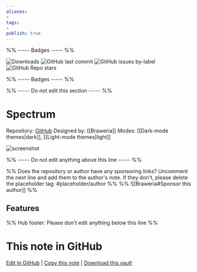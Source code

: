 ```yaml
---
aliases:
- 
tags: 
- 
publish: true
---
```


%% ----- Badges ----- %%

![Downloads](https://img.shields.io/badge/downloads-27648-573E7A?style=for-the-badge&logo=)
![GitHub last commit](https://img.shields.io/github/last-commit/Braweria/Spectrum?color=573E7A&label=last%20update&logo=github&style=for-the-badge)
![GitHub issues by-label](https://img.shields.io/github/issues/Braweria/Spectrum/help%20wanted?color=573E7A&logo=github&style=for-the-badge) 
![GitHub Repo stars](https://img.shields.io/github/stars/Braweria/Spectrum?color=573E7A&logo=github&style=for-the-badge)

%% ----- Badges ----- %%

%% ----- Do not edit this section ----- %%

# Spectrum

Repository: [GitHub](https://github.com/Braweria/Spectrum)
Designed by: [[Braweria]]
Modes: [[Dark-mode themes|dark]], [[Light-mode themes|light]]



![screenshot](https://github.com/Braweria/Spectrum/raw/HEAD/SpectrumPreview.png)

%% ----- Do not edit anything above this line ----- %% 

%% Does the repository or author have any sponsoring links? Uncomment the next line and add them to the author's note. If they don't, please delete the placeholder tag: #placeholder/author %%
%% ![[Braweria#Sponsor this author]] %%


## Features



%% Hub footer: Please don't edit anything below this line %%

# This note in GitHub

<span class="git-footer">[Edit In GitHub](https://github.dev/obsidian-community/obsidian-hub/blob/main/02%20-%20Community%20Expansions/02.05%20All%20Community%20Expansions/Themes/Spectrum.md "git-hub-edit-note") | [Copy this note](https://raw.githubusercontent.com/obsidian-community/obsidian-hub/main/02%20-%20Community%20Expansions/02.05%20All%20Community%20Expansions/Themes/Spectrum.md "git-hub-copy-note") | [Download this vault](https://github.com/obsidian-community/obsidian-hub/archive/refs/heads/main.zip "git-hub-download-vault") </span>

